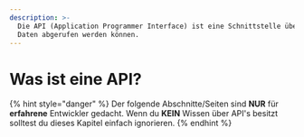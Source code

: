 ```yaml
---
description: >-
  Die API (Application Programmer Interface) ist eine Schnittstelle über die
  Daten abgerufen werden können.
---
```


# Was ist eine API?

{% hint style="danger" %}
Der folgende Abschnitte/Seiten sind **NUR** für **erfahrene** Entwickler gedacht. Wenn du **KEIN** Wissen über API's besitzt solltest du dieses Kapitel einfach ignorieren.
{% endhint %}
